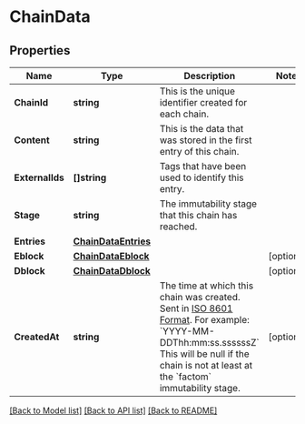 # ChainData

## Properties
Name | Type | Description | Notes
------------ | ------------- | ------------- | -------------
**ChainId** | **string** | This is the unique identifier created for each chain. | 
**Content** | **string** | This is the data that was stored in the first entry of this chain. | 
**ExternalIds** | **[]string** | Tags that have been used to identify this entry. | 
**Stage** | **string** | The immutability stage that this chain has reached. | 
**Entries** | [**ChainDataEntries**](Chain_data_entries.md) |  | 
**Eblock** | [**ChainDataEblock**](Chain_data_eblock.md) |  | [optional] 
**Dblock** | [**ChainDataDblock**](Chain_data_dblock.md) |  | [optional] 
**CreatedAt** | **string** | The time at which this chain was created. Sent in [ISO 8601 Format](https://en.wikipedia.org/wiki/ISO_8601). For example: &#x60;YYYY-MM-DDThh:mm:ss.ssssssZ&#x60; This will be null if the chain is not at least at the &#x60;factom&#x60; immutability stage. | [optional] 

[[Back to Model list]](../README.md#documentation-for-models) [[Back to API list]](../README.md#documentation-for-api-endpoints) [[Back to README]](../README.md)


